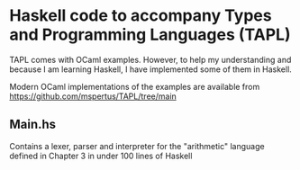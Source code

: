# Haskell code to accompany Types and Programming Languages (TAPL)

TAPL comes with OCaml examples. However, to help my understanding and
because I am learning Haskell, I have implemented some of them 
in Haskell.


Modern OCaml implementations of the examples are available from
https://github.com/mspertus/TAPL/tree/main


## Main.hs

Contains a lexer, parser and interpreter for the "arithmetic" language 
defined in Chapter 3 in under 100 lines of Haskell


